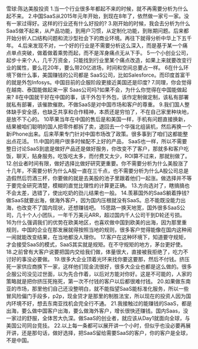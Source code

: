雪球:陈达美股投资
1.当一个行业很多年都起不来的时候，就不再需要分析为什么起不来。
2.中国SaaS从2015年元年开始，到现在8年了，依然做一家亏一家。没有一家过得好。这样的行业还有什么好投的?
3.刚开始的时候，我会去分析为什么SaaS做不起来，从产品功能，到用户习惯，从定制化功能，到账期问题。后来都开始分析人口结构问题和流沙型社会下的商业环境。再往下就得分析中华上下五千年。
4.后来发现不对，一个好的行业是不需要分析这么深入，而是基于某一个痛点单点突破，做着做着乘势而起，而不是浑身痛点无从下手。
5一个小创业公司，起步十来个人，几千万资金，只能找到行业里某个痛点改造，如果上来就要改变行业的属性，要么花20年，要么带20亿进场，时间和空间总要占一样。
6在什么环境下做什么事，美国赚钱的公司都是 SaaS公司，比如Salesforce。而印度首富干的就是外包Infosys。中国目前的企服阶段更接近美国还是印度?
7.同理，你会觉得在越南、泰国能做起来一家 Saas公司吗?如果不会，为什么你觉得在中国能做起来?
8在中国就干好在中国的事，该干外包干外包，该作定制做定制，该私有部署就私有部署，该催款催款。不做SaaS是对中国市场和客户的尊重。
9.我们国人整体缺手安全感，也缺乏共享和合作精神，本质还是穷怕了，不在自己家里种块地，是放不下心的。
10苹果当年在中国的售后是和美国一样，手机有问题直接换新，结果被咱们聪明的国人把零件都拆了卖，退回去一个华强北组装机，然后再换一个新iPhone出来。后来苹果专门针对中国市场改了政策。很多事到了咱们这都能整出点花活。
11.中国的用户很多时候配不上好的产品， SaaS也一样，所以不需要整日讨论SaaS到底是做好产品还是做好服务，你改变不了客户，那就多和客户吃饭，聊天，贴身服务。吃饭吃太多，而付费又太少，ROI算不过来，那就别做了。
12.创业者时间有限，做好选择比做好研究更重要。你不需要分析为什么美股涨了十几年，不需要分析为什么A股一直在三千点，也不需要分析为什么A股公司总是造假然后罚酒三杯，你要做的就是去美股的池子里跟着他们一起涨。做选择并不等于要完全研究清楚，模糊的直觉比理性的计算更正确。
13.方向选对了，瞎搞搞也不会太差，选错了，使出吃奶的劲儿结果也一般。
14.羡慕国外的SaaS躺着挣钱?做SaaS就要出海，做海外客户，因为国内压根就没有SaaS。总不能既没能力出海，也改变不了国内现状，还想赚钱吧。
15思路一换天地宽，国外很多SaaS公司，几十个人小团队，一年千万美元ARR，超过国内千人公司干到D轮还亏损。
16为什么强调我们的优势在欧美地区，也喜欢做中国到欧美的出海，因为那里重规则，中国的企业在那发展就得按照当地的规则，很多客户觉得能像在国内这种闹一闹就能改变结果，在当地都没人理你。
17.客户在这种环境下，知道要守规矩，才会接受SaaS的模式，SaaS其实就是规矩。在不守规矩的地方，茅台更好使。
18.之前曾有大客户说要把国内交给我们做，体量很大，直接被我拒绝了，吃力不讨好的事没必要做。
19.很多大企业顶着光环来找你要这要那，然后不付钱。挤压死一家供应商换下一家，这样他们现金流很好，很多大企业也都是这么做的。很多企服公司没见过世面，以为先合作着，以后对方能对你好。这是不可能的，人家的策略就是把你挤压死拖死，第一次不付钱的客户以后都很难付钱。
20.如果做东南亚的市场，那里他们自己还没整明白，就不能指望SaaS能标准化服务，所以一些冒风险偏门手段多，p2p，现金贷才是那里的制胜法宝，所以现在的投资人因为国内环境不好，想去东南亚找机会完全行不通。
21.我接触过的能赚钱的SaaS，都是出海，要么做中国客户出海，要么做海外客户，增长很快还赚钱。国内Saas，没一家过的舒服，全体苦大仇深。做SaaS的创业者，就应该从Day1就面向全球，与美国公司同台竞技。
22.以上每一条都可以展开讲一个小时，但似乎也没必要再展开讲，还是那句话，做好选择，把SaaS留给需要SaaS的客户，你的客户是全球，不是中国。	
